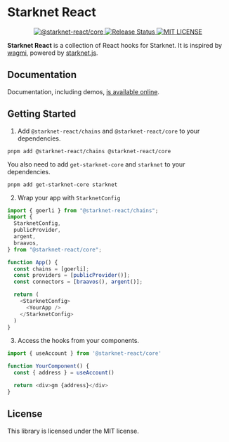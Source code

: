 # Starknet React

<p align="center">
  <a href="https://www.npmjs.com/package/@starknet-react/core">
    <img alt="@starknet-react/core" src="https://img.shields.io/npm/v/@starknet-react/core">
  </a>
  <a href="https://github.com/apibara/starknet-react/actions/workflows/release.yml">
    <img alt="Release Status" src="https://img.shields.io/github/actions/workflow/status/apibara/starknet-react/build.yml">
  </a>
  <a href="https://www.github.com/apibara/starknet-react">
    <img alt="MIT LICENSE" src="https://img.shields.io/github/license/apibara/starknet-react">
  </a>
</p>

**Starknet React** is a collection of React hooks for Starknet. It is inspired by
[wagmi](https://github.com/tmm/wagmi), powered by [starknet.js](https://github.com/0xs34n/starknet.js).

## Documentation

Documentation, including demos, [is available online](https://starknet-react.com/).

## Getting Started

1. Add `@starknet-react/chains` and `@starknet-react/core` to your dependencies.

```shell
pnpm add @starknet-react/chains @starknet-react/core
```

You also need to add `get-starknet-core` and `starknet` to your dependencies.

```shell
pnpm add get-starknet-core starknet
```

2. Wrap your app with `StarknetConfig`

```typescript
import { goerli } from "@starknet-react/chains";
import {
  StarknetConfig,
  publicProvider,
  argent,
  braavos,
} from "@starknet-react/core";

function App() {
  const chains = [goerli];
  const providers = [publicProvider()];
  const connectors = [braavos(), argent()];

  return (
    <StarknetConfig>
      <YourApp />
    </StarknetConfig>
  )
}
```

3. Access the hooks from your components.

```typescript
import { useAccount } from '@starknet-react/core'

function YourComponent() {
  const { address } = useAccount()

  return <div>gm {address}</div>
}
```

## License

This library is licensed under the MIT license.

